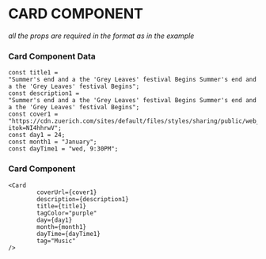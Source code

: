 # CARD COMPONENT

_all the props are required in the format as in the example_

### Card Component Data

```
const title1 =
"Summer's end and a the 'Grey Leaves' festival Begins Summer's end and a the 'Grey Leaves' festival Begins";
const description1 =
"Summer's end and a the 'Grey Leaves' festival Begins Summer's end and a the 'Grey Leaves' festival Begins";
const cover1 =
"https://cdn.zuerich.com/sites/default/files/styles/sharing/public/web_zuerich_home_topevents_1600x900.jpg?itok=NI4hhrwV";
const day1 = 24;
const month1 = "January";
const dayTime1 = "wed, 9:30PM";
```

### Card Component

```
<Card
        coverUrl={cover1}
        description={description1}
        title={title1}
        tagColor="purple"
        day={day1}
        month={month1}
        dayTime={dayTime1}
        tag="Music"
/>
```
